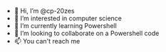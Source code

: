 - 👋 Hi, I’m @cp-20zes
- 👀 I’m interested in computer science
- 🌱 I’m currently learning Powershell
- 💞️ I’m looking to collaborate on a Powershell code
- 📫 You can't reach me

<!---
cp-20zes/cp-20zes is a ✨ special ✨ repository because its `README.md` (this file) appears on your GitHub profile.
You can click the Preview link to take a look at your changes.
--->
